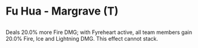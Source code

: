 # Fu Hua - Margrave (T)

## 

Deals 20.0% more Fire DMG; with Fyreheart active, all team members gain 20.0% Fire, Ice and Lightning DMG. This effect cannot stack.
